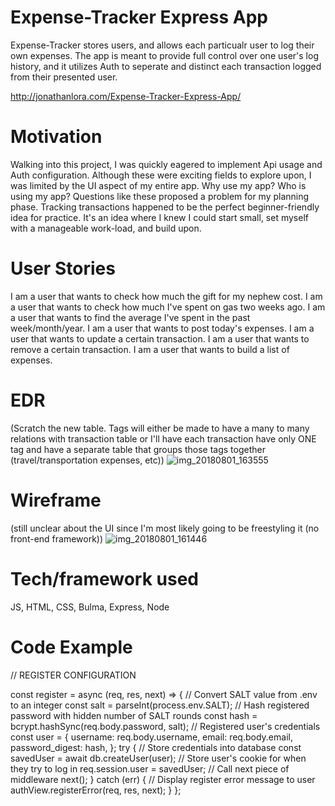 # Expense-Tracker Express App
Expense-Tracker stores users, and allows each particualr user to log their own expenses. The app is meant to provide full control over one user's log history, and it utilizes Auth to seperate and distinct each transaction logged from their presented user.

http://jonathanlora.com/Expense-Tracker-Express-App/

# Motivation
Walking into this project, I was quickly eagered to implement Api usage and Auth configuration. Although these were exciting fields to explore upon, I was limited by the UI aspect of my entire app. Why use my app? Who is using my app? Questions like these proposed a problem for my planning phase. Tracking transactions happened to be the perfect beginner-friendly idea for practice. It's an idea where I knew I could start small, set myself with a manageable work-load, and build upon.

# User Stories
I am a user that wants to check how much the gift for my nephew cost.
I am a user that wants to check how much I've spent on gas two weeks ago.
I am a user that wants to find the average I've spent in the past week/month/year.
I am a user that wants to post today's expenses.
I am a user that wants to update a certain transaction.
I am a user that wants to remove a certain transaction.
I am a user that wants to build a list of expenses.

# EDR
(Scratch the new table. Tags will either be made to have a many to many relations with transaction table or I'll have each transaction have only ONE tag and have a separate table that groups those tags together (travel/transportation expenses, etc))
![img_20180801_163555](https://media.git.generalassemb.ly/user/14921/files/587728a0-95ab-11e8-83b0-e8a0dc9d6699)

# Wireframe
(still unclear about the UI since I'm most likely going to be freestyling it (no front-end framework))
![img_20180801_161446](https://media.git.generalassemb.ly/user/14921/files/7342a9d4-95ab-11e8-955d-33777d9d657c)

# Tech/framework used
JS, HTML, CSS, Bulma, Express, Node

# Code Example
// REGISTER CONFIGURATION

const register = async (req, res, next) => {
  // Convert SALT value from .env to an integer
  const salt = parseInt(process.env.SALT);
  // Hash registered password with hidden number of SALT rounds
  const hash = bcrypt.hashSync(req.body.password, salt);
  // Registered user's credentials
  const user = {
    username: req.body.username,
    email: req.body.email,
    password_digest: hash,
  };
  try {
    // Store credentials into database
    const savedUser = await db.createUser(user);
    // Store user's cookie for when they try to log in
    req.session.user = savedUser;
    // Call next piece of middleware
    next();
  } catch (err) {
    // Display register error message to user
    authView.registerError(req, res, next);
  }
};
